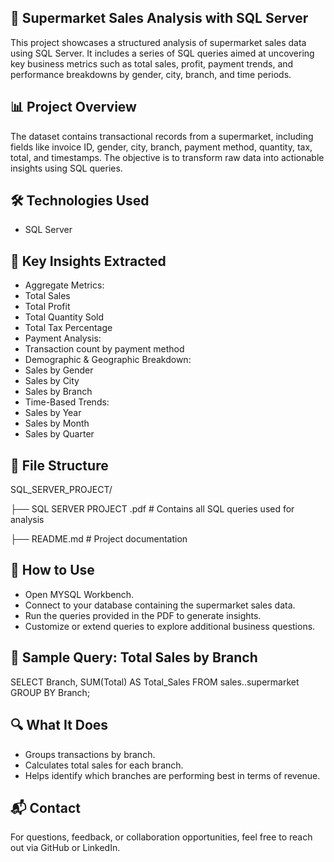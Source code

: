 ## 🧮 Supermarket Sales Analysis with SQL Server

This project showcases a structured analysis of supermarket sales data using SQL Server. It includes a series of SQL queries aimed at uncovering key business metrics such as total sales, profit, payment trends, and performance breakdowns by gender, city, branch, and time periods.

## 📊 Project Overview
The dataset contains transactional records from a supermarket, including fields like invoice ID, gender, city, branch, payment method, quantity, tax, total, and timestamps. The objective is to transform raw data into actionable insights using SQL queries.

## 🛠️ Technologies Used

- SQL Server

## 📌 Key Insights Extracted

- Aggregate Metrics:
- Total Sales
- Total Profit
- Total Quantity Sold
- Total Tax Percentage
- Payment Analysis:
- Transaction count by payment method
- Demographic & Geographic Breakdown:
- Sales by Gender
- Sales by City
- Sales by Branch
- Time-Based Trends:
- Sales by Year
- Sales by Month
- Sales by Quarter

## 📁 File Structure

SQL_SERVER_PROJECT/

├── SQL SERVER PROJECT .pdf   # Contains all SQL queries used for analysis

├── README.md                    # Project documentation


## 🚀 How to Use

- Open MYSQL Workbench.
- Connect to your database containing the supermarket sales data.
- Run the queries provided in the PDF to generate insights.
- Customize or extend queries to explore additional business questions.
 
## 🧪 Sample Query: Total Sales by Branch

SELECT Branch, SUM(Total) AS Total_Sales
FROM sales..supermarket
GROUP BY Branch;


## 🔍 What It Does

- Groups transactions by branch.
- Calculates total sales for each branch.
- Helps identify which branches are performing best in terms of revenue.
  
## 📬 Contact

For questions, feedback, or collaboration opportunities, feel free to reach out via GitHub or LinkedIn.



